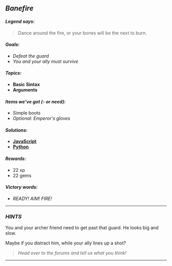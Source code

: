 ## _Banefire_

#### _Legend says:_
> Dance around the fire, or your bones will be the next to burn.

#### _Goals:_
+ _Defeat the guard_
+ _You and your ally must survive_

#### _Topics:_
+ **Basic Sintax**
+ **Arguments**

#### _Items we've got (- or need):_
+ Simple boots
+ _Optional: Emperor's gloves_

#### _Solutions:_
+ **[JavaScript](benefire.js)**
+ **[Python](benefire.py "Top-20: 2,07s")**

#### _Rewards:_
+ 22 xp
+ 22 gems

#### _Victory words:_
+ _READY! AIM! FIRE!_

___

### _HINTS_

You and your archer friend need to get past that guard. He looks big and slow.

Maybe if you distract him, while your ally lines up a shot?

> _Head over to the forums and tell us what you think!_

___
